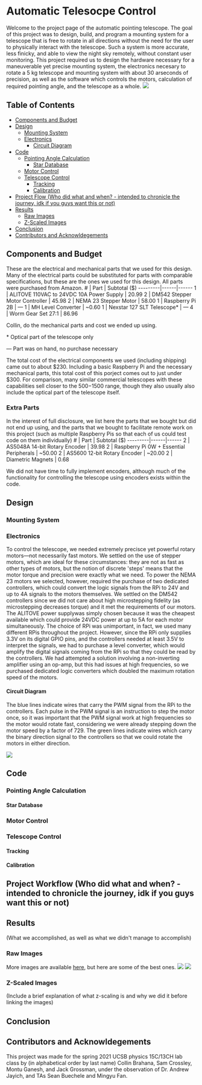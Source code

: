 # Automatic Telesocpe Control
Welcome to the project page of the automatic pointing telescope. The goal of this project was to design, build, and program a mounting system for a telescope that is free to rotate in all directions without the need for the user to physically interact with the telescope. Such a system is more accurate, less finicky, and able to view the night sky remotely, without constant user monitoring. This project required us to design the hardware necessary for a maneuverable yet precise mounting system, the electronics necesary to rotate a 5 kg telescope and mounting system with about 30 arseconds of precision, as well as the software which controls the motors, calculation of required pointing angle, and the telescope as a whole.
<img src="https://github.com/cbrahana/supreme-carnival/blob/main/images/Telescope_Setup.jpg">

## Table of Contents
- [Components and Budget](#components-and-budget)
- [Design](#design)
  * [Mounting System](#mounting-system)
  * [Electronics](#electronics)
    + [Circuit Diagram](#circuit-diagram)
- [Code](#code)
  * [Pointing Angle Calculation](#pointing-angle-calculation)
    + [Star Database](#star-database)
  * [Motor Control](#motor-control)
  * [Telescope Control](#telescope-control)
    + [Tracking](#tracking)
    + [Calibration](#calibration)
- [Project Flow (Who did what and when? - intended to chronicle the journey, idk if you guys want this or not)](#project-flow--who-did-what-and-when----intended-to-chronicle-the-journey--idk-if-you-guys-want-this-or-not-)
- [Results](#results)
  * [Raw Images](#raw-images)
  * [Z-Scaled Images](#z-scaled-images)
- [Conclusion](#conclusion)
- [Contributors and Acknowldegements](#contributors-and-acknowldegements)


## Components and Budget
These are the electrical and mechanical parts that we used for this design. Many of the electrical parts could be substituted for parts with comparable specifications, but these are the ones we used for this design. All parts were purchased from Amazon.
\# | Part | Subtotal ($)
---------|------|------
1 | ALITOVE 110VAC to 24VDC 10A Power Supply | 20.99
2 | DM542 Stepper Motor Controller | 45.98
2 | NEMA 23 Stepper Motor | 58.00
1 | Raspberry Pi 2B | —
1 | MH Level Converter | ~0.60
1 | Nexstar 127 SLT Telescope* | —
4 | Worm Gear Set 27:1 | 86.96

Collin, do the mechanical parts and cost we ended up using. 

\* Optical part of the telescope only

— Part was on hand, no purchase necessary

The total cost of the electrical components we used (including shipping) came out to about $230. Including a basic Raspberry Pi and the necessary mechanical parts, this total cost of this porject comes out to just under $300. For comparison, many similar commercial telescopes with these capabilities sell closer to the $500-$1500 range, though they also usually also include the optical part of the telescope itself.

### Extra Parts
In the interest of full disclosure, we list here the parts that we bought but did not end up using, and the parts that we bought to facilitate remote work on this project (such as multiple Raspberry Pis so that each of us could test code on them individually)
\# | Part | Subtotal ($)
---------|------|------
2 | AS5048A 14-bit Rotary Encoder | 39.98
2 | Raspberry Pi 0W + Essential Peripherals | ~50.00
2 | AS5600 12-bit Rotary Encoder | ~20.00
2 | Diametric Magnets | 0.68

We did not have time to fully implement encoders, although much of the functionality for controlling the telescope using encoders exists within the code.

## Design

### Mounting System

### Electronics
To control the telescope, we needed extremely precisce yet powerful rotary motors—not necessarily fast motors. We settled on the use of stepper motors, which are ideal for these circumstances: they are not as fast as other types of motors, but the notion of discrete 'steps' means that the motor torque and precision were exactly what we need. To power the NEMA 23 motors we selected, however, required the purchase of two dedicated controllers, which could convert the logic signals from the RPi to 24V and up to 4A signals to the motors themselves. We settled on the DM542 controllers since we did not care about high microstepping fidelity (as microstepping decreases torque) and it met the requirements of our motors. The ALITOVE power supplywas simply chosen because it was the cheapest available which could provide 24VDC power at up to 5A for each motor simultaneously. The choice of RPi was unimportant, in fact, we used many different RPis throughout the project. However, since the RPi only supplies 3.3V on its digital GPIO pins, and the controllers needed at least 3.5V to interpret the signals, we had to purchase a level converter, which would amplify the digital signals coming from the RPi so that they could be read by the controllers. We had attempted a solution involving a non-inverting amplifier using an op-amp, but this had issues at high frequencies, so we purchased dedicated logic converters which doubled the maximum rotation speed of the motors.

#### Circuit Diagram
The blue lines indicate wires that carry the PWM signal from the RPi to the controllers. Each pulse in the PWM signal is an instruction to step the motor once, so it was important that the PWM signal work at high frequencies so the motor would rotate fast, considering we were already stepping down the motor speed by a factor of 729. The green lines indicate wires which carry the binary direction signal to the controllers so that we could rotate the motors in either direction. 

<img src="https://github.com/cbrahana/supreme-carnival/blob/main/images/Electronics_Schematic.png">

## Code

### Pointing Angle Calculation

#### Star Database

### Motor Control

### Telescope Control

#### Tracking

#### Calibration

## Project Workflow (Who did what and when? - intended to chronicle the journey, idk if you guys want this or not)

## Results
(What we accomplished, as well as what we didn't manage to accomplish)

### Raw Images
More images are available <a href="https://github.com/cbrahana/supreme-carnival/blob/main/images">here</a>, but here are some of the best ones.
<img src="https://github.com/cbrahana/supreme-carnival/blob/main/images/Raw1.JPG">
<img src="https://github.com/cbrahana/supreme-carnival/blob/main/images/Raw2.JPG">

### Z-Scaled Images
(Include a brief explanation of what z-scaling is and why we did it before linking the images)

## Conclusion 

## Contributors and Acknowldegements
This project was made for the spring 2021 UCSB physics 15C/13CH lab class by (in alphabetical order by last name) Collin Brahana, Sam Crossley, Montu Ganesh, and Jack Grossman, under the observation of Dr. Andrew Jayich, and TAs Sean Buechele and Mingyu Fan.
